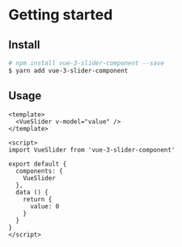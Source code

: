 # Getting started



## Install

```bash
# npm install vue-3-slider-component --save
$ yarn add vue-3-slider-component
```

## Usage

```vue
<template>
  <VueSlider v-model="value" />
</template>

<script>
import VueSlider from 'vue-3-slider-component'

export default {
  components: {
    VueSlider
  },
  data () {
    return {
      value: 0
    }
  }
}
</script>
```
